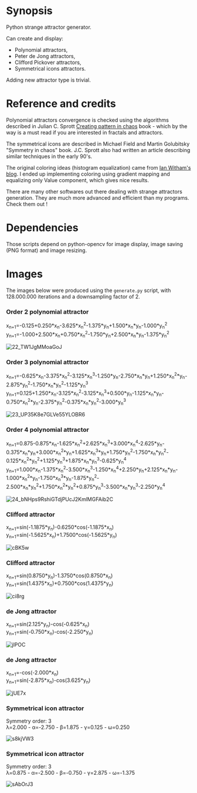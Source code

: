 # Synopsis

Python strange attractor generator.

Can create and display:

- Polynomial attractors,
- Peter de Jong attractors,
- Clifford Pickover attractors,
- Symmetrical icons attractors.

Adding new attractor type is trivial.

# Reference and credits

Polynomial attractors convergence is checked using the algorithms described in Julian C. Sprott [Creating pattern in chaos](http://sprott.physics.wisc.edu/fractals/booktext/sabook.pdf) book - which by the way is a must read if you are interested in fractals and attractors.

The symmetrical icons are described in Michael Field and Martin Golubitsky "Symmetry in chaos" book. J.C. Sprott also had written an article describing similar techniques in the early 90's.

The original coloring ideas (histogram equalization) came from [Ian Witham's blog](http://ianwitham.wordpress.com/category/graphics/strange-attractors-graphics/). I ended up implementing coloring using gradient mapping and equalizing only Value component, which gives nice results.

There are many other softwares out there dealing with strange attractors generation. They are much more advanced and efficient than my programs. Check them out !

# Dependencies

Those scripts depend on python-opencv for image display, image saving (PNG format) and image resizing.

# Images

The images below were produced using the `generate.py` script, with 128.000.000 iterations and a downsampling factor of 2.

### Order 2 polynomial attractor
x<sub>n+1</sub>=-0.125+0.250&ast;x<sub>n</sub>-3.625&ast;x<sub>n</sub><sup>2</sup>-1.375&ast;y<sub>n</sub>+1.500&ast;x<sub>n</sub>&ast;y<sub>n</sub>-1.000&ast;y<sub>n</sub><sup>2</sup><br>
y<sub>n+1</sub>=-1.000+2.500&ast;x<sub>n</sub>+0.750&ast;x<sub>n</sub><sup>2</sup>-1.750&ast;y<sub>n</sub>+2.500&ast;x<sub>n</sub>&ast;y<sub>n</sub>-1.375&ast;y<sub>n</sub><sup>2</sup>

![22_TW1JgMMoaGoJ](https://sebhz.github.io/img/attractors/22_TW1JgMMoaGoJ.png)

### Order 3 polynomial attractor
x<sub>n+1</sub>=-0.625&ast;x<sub>n</sub>-3.375&ast;x<sub>n</sub><sup>2</sup>-3.125&ast;x<sub>n</sub><sup>3</sup>-1.250&ast;y<sub>n</sub>-2.750&ast;x<sub>n</sub>&ast;y<sub>n</sub>+1.250&ast;x<sub>n</sub><sup>2</sup>&ast;y<sub>n</sub>-2.875&ast;y<sub>n</sub><sup>2</sup>-1.750&ast;x<sub>n</sub>&ast;y<sub>n</sub><sup>2</sup>-1.125&ast;y<sub>n</sub><sup>3</sup><br>
y<sub>n+1</sub>=0.125+1.250&ast;x<sub>n</sub>-3.125&ast;x<sub>n</sub><sup>2</sup>-3.125&ast;x<sub>n</sub><sup>3</sup>+0.500&ast;y<sub>n</sub>-1.125&ast;x<sub>n</sub>&ast;y<sub>n</sub>-0.750&ast;x<sub>n</sub><sup>2</sup>&ast;y<sub>n</sub>-2.375&ast;y<sub>n</sub><sup>2</sup>-0.375&ast;x<sub>n</sub>&ast;y<sub>n</sub><sup>2</sup>-3.000&ast;y<sub>n</sub><sup>3</sup>

![23_UP35K8e7GLVe55YLOBR6](https://sebhz.github.io/img/attractors/23_UP35K8e7GLVe55YLOBR6.png)

### Order 4 polynomial attractor
x<sub>n+1</sub>=0.875-0.875&ast;x<sub>n</sub>-1.625&ast;x<sub>n</sub><sup>2</sup>+2.625&ast;x<sub>n</sub><sup>3</sup>+3.000&ast;x<sub>n</sub><sup>4</sup>-2.625&ast;y<sub>n</sub>-0.375&ast;x<sub>n</sub>&ast;y<sub>n</sub>+3.000&ast;x<sub>n</sub><sup>2</sup>&ast;y<sub>n</sub>+1.625&ast;x<sub>n</sub><sup>3</sup>&ast;y<sub>n</sub>+1.750&ast;y<sub>n</sub><sup>2</sup>-1.750&ast;x<sub>n</sub>&ast;y<sub>n</sub><sup>2</sup>-0.125&ast;x<sub>n</sub><sup>2</sup>&ast;y<sub>n</sub><sup>2</sup>+1.125&ast;y<sub>n</sub><sup>3</sup>+1.875&ast;x<sub>n</sub>&ast;y<sub>n</sub><sup>3</sup>-0.625&ast;y<sub>n</sub><sup>4</sup><br>
y<sub>n+1</sub>=1.000&ast;x<sub>n</sub>-1.375&ast;x<sub>n</sub><sup>2</sup>-3.500&ast;x<sub>n</sub><sup>3</sup>-1.250&ast;x<sub>n</sub><sup>4</sup>+2.250&ast;y<sub>n</sub>+2.125&ast;x<sub>n</sub>&ast;y<sub>n</sub>-1.000&ast;x<sub>n</sub><sup>2</sup>&ast;y<sub>n</sub>-1.750&ast;x<sub>n</sub><sup>3</sup>&ast;y<sub>n</sub>-1.875&ast;y<sub>n</sub><sup>2</sup>-2.500&ast;x<sub>n</sub>&ast;y<sub>n</sub><sup>2</sup>+1.750&ast;x<sub>n</sub><sup>2</sup>&ast;y<sub>n</sub><sup>2</sup>+0.875&ast;y<sub>n</sub><sup>3</sup>-3.500&ast;x<sub>n</sub>&ast;y<sub>n</sub><sup>3</sup>-2.250&ast;y<sub>n</sub><sup>4</sup>

![24_bNHps9RshiGTdjPUcJ2KmlMGFAib2C](https://sebhz.github.io/img/attractors/24_bNHps9RshiGTdjPUcJ2KmlMGFAib2C.png)

### Clifford attractor
x<sub>n+1</sub>=sin(-1.1875&ast;y<sub>n</sub>)-0.6250&ast;cos(-1.1875&ast;x<sub>n</sub>)<br>
y<sub>n+1</sub>=sin(-1.5625&ast;x<sub>n</sub>)+1.7500&ast;cos(-1.5625&ast;y<sub>n</sub>)

![cBK5w](https://sebhz.github.io/img/attractors/cBK5w.png)

### Clifford attractor
x<sub>n+1</sub>=sin(0.8750&ast;y<sub>n</sub>)-1.3750&ast;cos(0.8750&ast;x<sub>n</sub>)<br>
y<sub>n+1</sub>=sin(1.4375&ast;x<sub>n</sub>)+0.7500&ast;cos(1.4375&ast;y<sub>n</sub>)

![ci8rg](https://sebhz.github.io/img/attractors/ci8rg.png)

### de Jong attractor
x<sub>n+1</sub>=sin(2.125&ast;y<sub>n</sub>)-cos(-0.625&ast;x<sub>n</sub>)<br>
y<sub>n+1</sub>=sin(-0.750&ast;x<sub>n</sub>)-cos(-2.250&ast;y<sub>n</sub>)

![jlPOC](https://sebhz.github.io/img/attractors/jlPOC.png)

### de Jong attractor
x<sub>n+1</sub>=-cos(-2.000&ast;x<sub>n</sub>)<br>
y<sub>n+1</sub>=sin(-2.875&ast;x<sub>n</sub>)-cos(3.625&ast;y<sub>n</sub>)

![jUE7x](https://sebhz.github.io/img/attractors/jUE7x.png)

### Symmetrical icon attractor
Symmetry order: 3<br>
&lambda;=2.000 - &alpha;=-2.750 - &beta;=1.875 - &gamma;=0.125 - &omega;=0.250

![s8kjVW3](https://sebhz.github.io/img/attractors/s8kjVW3.png)

### Symmetrical icon attractor
Symmetry order: 3<br>
&lambda;=0.875 - &alpha;=-2.500 - &beta;=-0.750 - &gamma;=2.875 - &omega;=-1.375

![sAbOrJ3](https://sebhz.github.io/img/attractors/sAbOrJ3.png)

